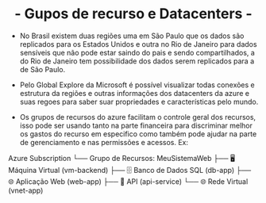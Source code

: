 <div align="center">
  <h1>- Gupos de recurso e Datacenters -</h1>
</div>

 - No Brasil existem duas regiões uma em São Paulo que os dados são replicados para os Estados Unidos e outra no Rio de Janeiro para dados sensíveis que não pode estar saindo do pais e sendo compartilhados, a do Rio de Janeiro tem possibilidade dos dados serem replicados para a de São Paulo.

 - Pelo Global Explore da Microsoft é possível visualizar todas conexões e estrutura da regiões e outras informações dos datacenters da azure e suas regoes para saber suar propriedades e características pelo mundo.

- Os grupos de recursos do azure facilitam o controle geral dos recursos, isso pode ser usando tanto na parte financeira para discriminar melhor os gastos do recurso em especifico como também pode ajudar na parte de gerenciamento e nas permissões e acessos.
Ex:

Azure Subscription
└── Grupo de Recursos: MeuSistemaWeb
    ├── 🖥️ Máquina Virtual (vm-backend)
    ├── 🗄️ Banco de Dados SQL (db-app)
    ├── 🌐 Aplicação Web (web-app)
    ├── 🔁 API (api-service)
    └── 🌐 Rede Virtual (vnet-app) 

